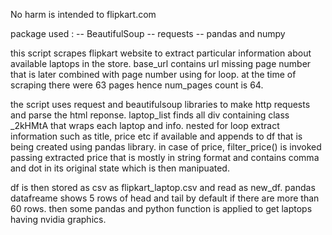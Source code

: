 No harm is intended to flipkart.com

package used :
-- BeautifulSoup
-- requests
-- pandas and numpy

this script scrapes flipkart website to extract particular information about available laptops in the store. base_url contains url missing page number that is later combined with page number using for loop. at the time of scraping there were 63 pages hence num_pages count is 64. 

the script uses request and beautifulsoup libraries to make http requests and parse the html reponse. laptop_list finds all div containing class _2kHMtA that wraps each laptop and info. nested for loop extract information such as title, price etc if available and appends to df that is being created using pandas library. in case of price, filter_price() is invoked passing extracted price that is mostly in string format and contains comma and dot in its original state which is then manipuated.

df is then stored as csv as flipkart_laptop.csv and read as new_df. pandas datafreame shows 5 rows of head and tail by default if there are more than 60 rows. then some pandas and python function is applied to get laptops having nvidia graphics.
